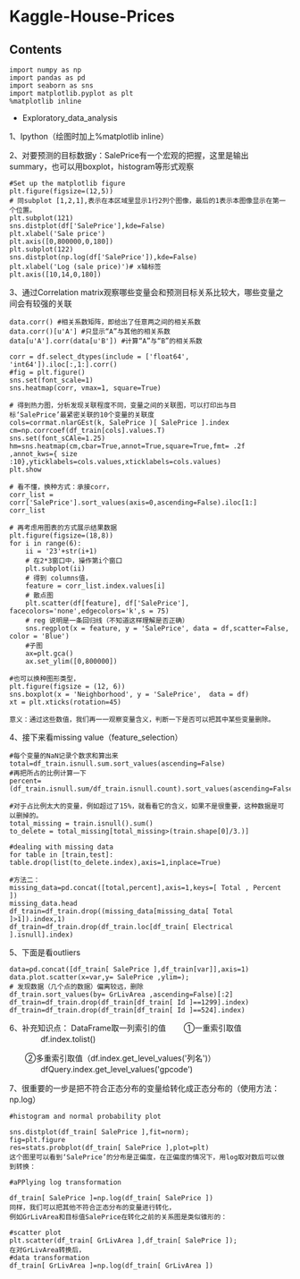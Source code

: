 # Kaggle-House-Prices

## Contents

	import numpy as np 
	import pandas as pd
	import seaborn as sns
	import matplotlib.pyplot as plt
	%matplotlib inline	

- Exploratory_data_analysis

1、Ipython（绘图时加上%matplotlib inline）

2、对要预测的目标数据y：SalePrice有一个宏观的把握，这里是输出summary，也可以用boxplot，histogram等形式观察


    #Set up the matplotlib figure
	plt.figure(figsize=(12,5))
    # 同subplot [1,2,1],表示在本区域里显示1行2列个图像，最后的1表示本图像显示在第一个位置。
	plt.subplot(121)
	sns.distplot(df['SalePrice'],kde=False)
	plt.xlabel('Sale price')
	plt.axis([0,800000,0,180])
	plt.subplot(122)
	sns.distplot(np.log(df['SalePrice']),kde=False)
	plt.xlabel('Log (sale price)')# x轴标签
	plt.axis([10,14,0,180])

3、通过Correlation matrix观察哪些变量会和预测目标关系比较大，哪些变量之间会有较强的关联

    data.corr() #相关系数矩阵，即给出了任意两之间的相关系数
    data.corr()[u'A'] #只显示“A”与其他的相关系数
    data[u'A'].corr(data[u'B']) #计算“A”与“B”的相关系数

    corr = df.select_dtypes(include = ['float64', 'int64']).iloc[:,1:].corr()
    #fig = plt.figure()
	sns.set(font_scale=1)
	sns.heatmap(corr, vmax=1, square=True)

	# 得到热力图，分析发现关联程度不同，变量之间的关联图，可以打印出与目标‘SalePrice’最紧密关联的10个变量的关联度
	cols=corrmat.nlarGEst(k, SalePrice )[ SalePrice ].index
	cm=np.corrcoef(df_train[cols].values.T)
	sns.set(font_sCAle=1.25)
	hm=sns.heatmap(cm,cbar=True,annot=True,square=True,fmt= .2f ,annot_kws={ size :10},yticklabels=cols.values,xticklabels=cols.values)
	plt.show

	# 看不懂，换种方式：承接corr，
	corr_list = corr['SalePrice'].sort_values(axis=0,ascending=False).iloc[1:]
	corr_list

	# 再考虑用图表的方式展示结果数据
	plt.figure(figsize=(18,8))
	for i in range(6):
		ii = '23'+str(i+1)
		# 在2*3窗口中，操作第i个窗口
		plt.subplot(ii)
		# 得到 columns值，
		feature = corr_list.index.values[i]
		# 散点图
		plt.scatter(df[feature], df['SalePrice'], facecolors='none',edgecolors='k',s = 75)
		# reg 说明是一条回归线（不知道这样理解是否正确）
		sns.regplot(x = feature, y = 'SalePrice', data = df,scatter=False, color = 'Blue')
		#子图
		ax=plt.gca()
		ax.set_ylim([0,800000])

	#也可以换种图形类型，
	plt.figure(figsize = (12, 6))
	sns.boxplot(x = 'Neighborhood', y = 'SalePrice',  data = df)
	xt = plt.xticks(rotation=45)

	意义：通过这些数值，我们再一一观察变量含义，判断一下是否可以把其中某些变量删除。

4、接下来看missing value（feature_selection）


	#每个变量的NaN记录个数求和算出来
	total=df_train.isnull.sum.sort_values(ascending=False)
	#再把所占的比例计算一下
	percent=(df_train.isnull.sum/df_train.isnull.count).sort_values(ascending=False)

	#对于占比例太大的变量，例如超过了15%，就看看它的含义，如果不是很重要，这种数据是可以删掉的。
	total_missing = train.isnull().sum()
	to_delete = total_missing[total_missing>(train.shape[0]/3.)]

	#dealing with missing data
	for table in [train,test]:
    table.drop(list(to_delete.index),axis=1,inplace=True)

	#方法二：
	missing_data=pd.concat([total,percent],axis=1,keys=[ Total , Percent ])
	missing_data.head
	df_train=df_train.drop((missing_data[missing_data[ Total ]>1]).index,1)
	df_train=df_train.drop(df_train.loc[df_train[ Electrical ].isnull].index)

5、下面是看outliers


	data=pd.concat([df_train[ SalePrice ],df_train[var]],axis=1)
	data.plot.scatter(x=var,y= SalePrice ,ylim=);
	# 发现数据（几个点的数据）偏离较远，删除
	df_train.sort_values(by= GrLivArea ,ascending=False)[:2]
	df_train=df_train.drop(df_train[df_train[ Id ]==1299].index)
	df_train=df_train.drop(df_train[df_train[ Id ]==524].index)

6、补充知识点：
	DataFrame取一列索引的值
　　①一重索引取值
　　　　df.index.tolist()

　　②多重索引取值（df.index.get_level_values('列名')）
　　　　dfQuery.index.get_level_values('gpcode')

7、很重要的一步是把不符合正态分布的变量给转化成正态分布的（使用方法：np.log）

	#histogram and normal probability plot

	sns.distplot(df_train[ SalePrice ],fit=norm);
	fig=plt.figure
	res=stats.probplot(df_train[ SalePrice ],plot=plt)
	这个图里可以看到‘SalePrice’的分布是正偏度，在正偏度的情况下，用log取对数后可以做到转换：

	#aPPlying log transformation

	df_train[ SalePrice ]=np.log(df_train[ SalePrice ])
	同样，我们可以把其他不符合正态分布的变量进行转化，
	例如GrLivArea和目标值SalePrice在转化之前的关系图是类似锥形的：

	#scatter plot
	plt.scatter(df_train[ GrLivArea ],df_train[ SalePrice ]);
	在对GrLivArea转换后，
	#data transformation
	df_train[ GrLivArea ]=np.log(df_train[ GrLivArea ])

